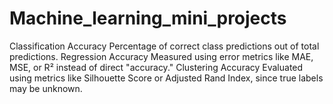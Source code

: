 # Machine_learning_mini_projects
Classification Accuracy Percentage of correct class predictions out of total predictions.  Regression Accuracy Measured using error metrics like MAE, MSE, or R² instead of direct "accuracy."  Clustering Accuracy Evaluated using metrics like Silhouette Score or Adjusted Rand Index, since true labels may be unknown.

